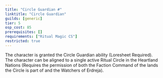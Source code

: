 ```yaml
---
title: "Circle Guardian #"
linktitle: "Circle Guardian"
guilds: [generic]
tier: 5
osp_cost: 85
prerequisites: []
requirements: ["Ritual Magic CS"]
restricted: true
---
```

The character is granted the Circle Guardian ability (Loresheet Required). The character can be aligned to a single active Ritual Circle in the Heartland Nations (Requires the permission of both the Faction Command of the lands the Circle is part of and the Watchers of Erdreja).